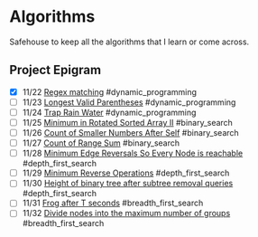 # Algorithms

Safehouse to keep all the algorithms that I learn or come across.

## Project Epigram

- [x] 11/22 [Regex matching](https://leetcode.com/problems/regular-expression-matching/) #dynamic_programming
- [ ] 11/23 [Longest Valid Parentheses](https://leetcode.com/problems/longest-valid-parentheses/) #dynamic_programming
- [ ] 11/24 [Trap Rain Water](https://leetcode.com/problems/trapping-rain-water/) #dynamic_programming
- [ ] 11/25 [Minimum in Rotated Sorted Array II](https://leetcode.com/problems/find-minimum-in-rotated-sorted-array-ii/) #binary_search
- [ ] 11/26 [Count of Smaller Numbers After Self](https://leetcode.com/problems/count-of-smaller-numbers-after-self/) #binary_search
- [ ] 11/27 [Count of Range Sum](https://leetcode.com/problems/count-of-range-sum/) #binary_search
- [ ] 11/28 [Minimum Edge Reversals So Every Node is reachable](https://leetcode.com/problems/minimum-edge-reversals-so-every-node-is-reachable/) #depth_first_search
- [ ] 11/29 [Minimum Reverse Operations](https://leetcode.com/problems/minimum-reverse-operations) #depth_first_search
- [ ] 11/30 [Height of binary tree after subtree removal queries](https://leetcode.com/problems/height-of-binary-tree-after-subtree-removal-queries) #depth_first_search
- [ ] 11/31 [Frog after T seconds](https://leetcode.com/problems/frog-position-after-t-seconds) #breadth_first_search
- [ ] 11/32 [Divide nodes into the maximum number of groups](https://leetcode.com/problems/divide-nodes-into-the-maximum-number-of-groups/) #breadth_first_search
